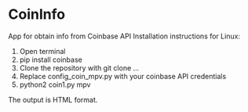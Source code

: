 # CoinInfo
App for obtain info from Coinbase API
Installation instructions for Linux:

1. Open terminal
2. pip install coinbase
3. Clone the repository with git clone ...
4. Replace config_coin_mpv.py with your coinbase API credentials
5. python2 coin1.py mpv

The output is HTML format.

